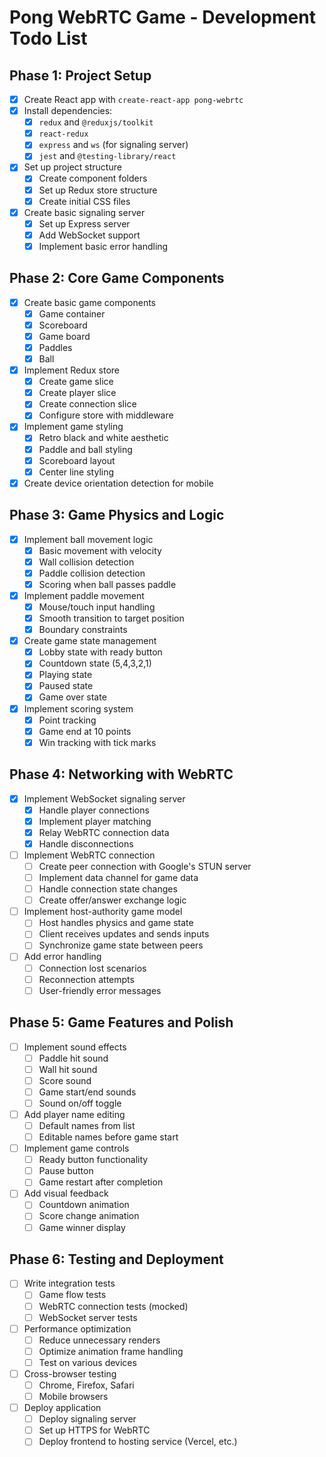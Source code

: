 # Pong WebRTC Game - Development Todo List

## Phase 1: Project Setup
- [x] Create React app with `create-react-app pong-webrtc`
- [x] Install dependencies:
  - [x] `redux` and `@reduxjs/toolkit`
  - [x] `react-redux`
  - [x] `express` and `ws` (for signaling server)
  - [x] `jest` and `@testing-library/react`
- [x] Set up project structure
  - [x] Create component folders
  - [x] Set up Redux store structure
  - [x] Create initial CSS files
- [x] Create basic signaling server
  - [x] Set up Express server
  - [x] Add WebSocket support
  - [x] Implement basic error handling

## Phase 2: Core Game Components
- [x] Create basic game components
  - [x] Game container
  - [x] Scoreboard
  - [x] Game board
  - [x] Paddles
  - [x] Ball
- [x] Implement Redux store
  - [x] Create game slice
  - [x] Create player slice
  - [x] Create connection slice
  - [x] Configure store with middleware
- [x] Implement game styling
  - [x] Retro black and white aesthetic
  - [x] Paddle and ball styling
  - [x] Scoreboard layout
  - [x] Center line styling
- [x] Create device orientation detection for mobile

## Phase 3: Game Physics and Logic
- [x] Implement ball movement logic
  - [x] Basic movement with velocity
  - [x] Wall collision detection
  - [x] Paddle collision detection
  - [x] Scoring when ball passes paddle
- [x] Implement paddle movement
  - [x] Mouse/touch input handling
  - [x] Smooth transition to target position
  - [x] Boundary constraints
- [x] Create game state management
  - [x] Lobby state with ready button
  - [x] Countdown state (5,4,3,2,1)
  - [x] Playing state
  - [x] Paused state
  - [x] Game over state
- [x] Implement scoring system
  - [x] Point tracking
  - [x] Game end at 10 points
  - [x] Win tracking with tick marks

## Phase 4: Networking with WebRTC
- [x] Implement WebSocket signaling server
  - [x] Handle player connections
  - [x] Implement player matching
  - [x] Relay WebRTC connection data
  - [x] Handle disconnections
- [ ] Implement WebRTC connection
  - [ ] Create peer connection with Google's STUN server
  - [ ] Implement data channel for game data
  - [ ] Handle connection state changes
  - [ ] Create offer/answer exchange logic
- [ ] Implement host-authority game model
  - [ ] Host handles physics and game state
  - [ ] Client receives updates and sends inputs
  - [ ] Synchronize game state between peers
- [ ] Add error handling
  - [ ] Connection lost scenarios
  - [ ] Reconnection attempts
  - [ ] User-friendly error messages

## Phase 5: Game Features and Polish
- [ ] Implement sound effects
  - [ ] Paddle hit sound
  - [ ] Wall hit sound
  - [ ] Score sound
  - [ ] Game start/end sounds
  - [ ] Sound on/off toggle
- [ ] Add player name editing
  - [ ] Default names from list
  - [ ] Editable names before game start
- [ ] Implement game controls
  - [ ] Ready button functionality
  - [ ] Pause button
  - [ ] Game restart after completion
- [ ] Add visual feedback
  - [ ] Countdown animation
  - [ ] Score change animation
  - [ ] Game winner display

## Phase 6: Testing and Deployment
- [ ] Write integration tests
  - [ ] Game flow tests
  - [ ] WebRTC connection tests (mocked)
  - [ ] WebSocket server tests
- [ ] Performance optimization
  - [ ] Reduce unnecessary renders
  - [ ] Optimize animation frame handling
  - [ ] Test on various devices
- [ ] Cross-browser testing
  - [ ] Chrome, Firefox, Safari
  - [ ] Mobile browsers
- [ ] Deploy application
  - [ ] Deploy signaling server
  - [ ] Set up HTTPS for WebRTC
  - [ ] Deploy frontend to hosting service (Vercel, etc.)